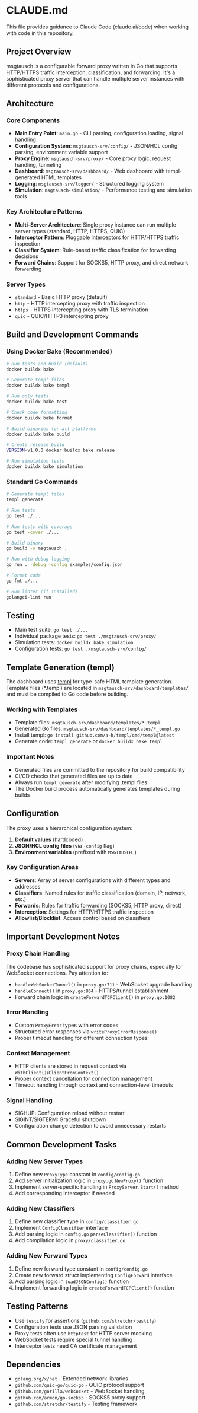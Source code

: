 # CLAUDE.md

This file provides guidance to Claude Code (claude.ai/code) when working with code in this repository.

## Project Overview

msgtausch is a configurable forward proxy written in Go that supports HTTP/HTTPS traffic interception, classification, and forwarding. It's a sophisticated proxy server that can handle multiple server instances with different protocols and configurations.

## Architecture

### Core Components

- **Main Entry Point**: `main.go` - CLI parsing, configuration loading, signal handling
- **Configuration System**: `msgtausch-srv/config/` - JSON/HCL config parsing, environment variable support
- **Proxy Engine**: `msgtausch-srv/proxy/` - Core proxy logic, request handling, tunneling
- **Dashboard**: `msgtausch-srv/dashboard/` - Web dashboard with templ-generated HTML templates
- **Logging**: `msgtausch-srv/logger/` - Structured logging system
- **Simulation**: `msgtausch-simulation/` - Performance testing and simulation tools

### Key Architecture Patterns

- **Multi-Server Architecture**: Single proxy instance can run multiple server types (standard, HTTP, HTTPS, QUIC)
- **Interceptor Pattern**: Pluggable interceptors for HTTP/HTTPS traffic inspection
- **Classifier System**: Rule-based traffic classification for forwarding decisions
- **Forward Chains**: Support for SOCKS5, HTTP proxy, and direct network forwarding

### Server Types

- `standard` - Basic HTTP proxy (default)
- `http` - HTTP intercepting proxy with traffic inspection
- `https` - HTTPS intercepting proxy with TLS termination
- `quic` - QUIC/HTTP3 intercepting proxy

## Build and Development Commands

### Using Docker Bake (Recommended)

```bash
# Run tests and build (default)
docker buildx bake

# Generate templ files
docker buildx bake templ

# Run only tests
docker buildx bake test

# Check code formatting
docker buildx bake format

# Build binaries for all platforms
docker buildx bake build

# Create release build
VERSION=v1.0.0 docker buildx bake release

# Run simulation tests
docker buildx bake simulation
```

### Standard Go Commands

```bash
# Generate templ files
templ generate

# Run tests
go test ./...

# Run tests with coverage
go test -cover ./...

# Build binary
go build -o msgtausch .

# Run with debug logging
go run . -debug -config examples/config.json

# Format code
go fmt ./...

# Run linter (if installed)
golangci-lint run
```

## Testing

- Main test suite: `go test ./...`
- Individual package tests: `go test ./msgtausch-srv/proxy/`
- Simulation tests: `docker buildx bake simulation`
- Configuration tests: `go test ./msgtausch-srv/config/`

## Template Generation (templ)

The dashboard uses [templ](https://templ.guide/) for type-safe HTML template generation. Template files (*.templ) are located in `msgtausch-srv/dashboard/templates/` and must be compiled to Go code before building.

### Working with Templates

- Template files: `msgtausch-srv/dashboard/templates/*.templ`
- Generated Go files: `msgtausch-srv/dashboard/templates/*_templ.go`
- Install templ: `go install github.com/a-h/templ/cmd/templ@latest`
- Generate code: `templ generate` or `docker buildx bake templ`

### Important Notes

- Generated files are committed to the repository for build compatibility
- CI/CD checks that generated files are up to date
- Always run `templ generate` after modifying .templ files
- The Docker build process automatically generates templates during builds

## Configuration

The proxy uses a hierarchical configuration system:

1. **Default values** (hardcoded)
2. **JSON/HCL config files** (via `-config` flag)
3. **Environment variables** (prefixed with `MSGTAUSCH_`)

### Key Configuration Areas

- **Servers**: Array of server configurations with different types and addresses
- **Classifiers**: Named rules for traffic classification (domain, IP, network, etc.)
- **Forwards**: Rules for traffic forwarding (SOCKS5, HTTP proxy, direct)
- **Interception**: Settings for HTTP/HTTPS traffic inspection
- **Allowlist/Blocklist**: Access control based on classifiers

## Important Development Notes

### Proxy Chain Handling

The codebase has sophisticated support for proxy chains, especially for WebSocket connections. Pay attention to:

- `handleWebSocketTunnel()` in `proxy.go:711` - WebSocket upgrade handling
- `handleConnect()` in `proxy.go:864` - HTTPS/tunnel establishment
- Forward chain logic in `createForwardTCPClient()` in `proxy.go:1082`

### Error Handling

- Custom `ProxyError` types with error codes
- Structured error responses via `writeProxyErrorResponse()`
- Proper timeout handling for different connection types

### Context Management

- HTTP clients are stored in request context via `WithClient()`/`ClientFromContext()`
- Proper context cancellation for connection management
- Timeout handling through context and connection-level timeouts

### Signal Handling

- SIGHUP: Configuration reload without restart
- SIGINT/SIGTERM: Graceful shutdown
- Configuration change detection to avoid unnecessary restarts

## Common Development Tasks

### Adding New Server Types

1. Define new `ProxyType` constant in `config/config.go`
2. Add server initialization logic in `proxy.go` `NewProxy()` function
3. Implement server-specific handling in `ProxyServer.Start()` method
4. Add corresponding interceptor if needed

### Adding New Classifiers

1. Define new classifier type in `config/classifier.go`
2. Implement `ConfigClassifier` interface
3. Add parsing logic in `config.go` `parseClassifier()` function
4. Add compilation logic in `proxy/classifier.go`

### Adding New Forward Types

1. Define new forward type constant in `config/config.go`
2. Create new forward struct implementing `ConfigForward` interface
3. Add parsing logic in `loadJSONConfig()` function
4. Implement forwarding logic in `createForwardTCPClient()` function

## Testing Patterns

- Use `testify` for assertions (`github.com/stretchr/testify`)
- Configuration tests use JSON parsing validation
- Proxy tests often use `httptest` for HTTP server mocking
- WebSocket tests require special tunnel handling
- Interceptor tests need CA certificate management

## Dependencies

- `golang.org/x/net` - Extended network libraries
- `github.com/quic-go/quic-go` - QUIC protocol support
- `github.com/gorilla/websocket` - WebSocket handling
- `github.com/armon/go-socks5` - SOCKS5 proxy support
- `github.com/stretchr/testify` - Testing framework